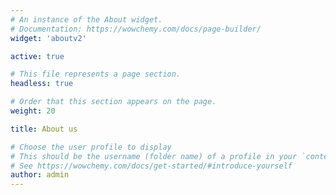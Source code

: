 ```yaml
---
# An instance of the About widget.
# Documentation: https://wowchemy.com/docs/page-builder/
widget: 'aboutv2'

active: true

# This file represents a page section.
headless: true

# Order that this section appears on the page.
weight: 20

title: About us

# Choose the user profile to display
# This should be the username (folder name) of a profile in your `content/authors/` folder.
# See https://wowchemy.com/docs/get-started/#introduce-yourself
author: admin
---
```

